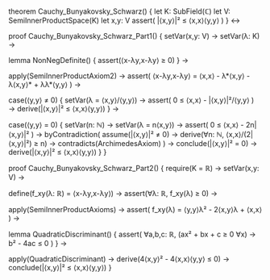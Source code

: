 theorem Cauchy_Bunyakovsky_Schwarz() {
  let K: SubField(ℂ)
  let V: SemiInnerProductSpace(K)
  let x,y: V
  assert(
    |⟨x,y⟩|² ≤ ⟨x,x⟩⟨y,y⟩
  )
} ↔

proof Cauchy_Bunyakovsky_Schwarz_Part1() {
  setVar(x,y: V) →
  setVar(λ: K) →
  
  lemma NonNegDefinite() {
    assert(⟨x-λy,x-λy⟩ ≥ 0)
  } →

  apply(SemiInnerProductAxiom2) →
  assert(
    ⟨x-λy,x-λy⟩ = ⟨x,x⟩ - λ*⟨x,y⟩ - λ⟨x,y⟩* + λλ*⟨y,y⟩
  ) →

  case(⟨y,y⟩ ≠ 0) {
    setVar(λ = ⟨x,y⟩/⟨y,y⟩) →
    assert(
      0 ≤ ⟨x,x⟩ - |⟨x,y⟩|²/⟨y,y⟩
    ) →
    derive(|⟨x,y⟩|² ≤ ⟨x,x⟩⟨y,y⟩)
  } →

  case(⟨y,y⟩ = 0) {
    setVar(n: ℕ) →
    setVar(λ = n⟨x,y⟩) →
    assert(
      0 ≤ ⟨x,x⟩ - 2n|⟨x,y⟩|²
    ) →
    byContradiction(
      assume(|⟨x,y⟩|² ≠ 0) →
      derive(∀n: ℕ, ⟨x,x⟩/(2|⟨x,y⟩|²) ≥ n) →
      contradicts(ArchimedesAxiom)
    ) →
    conclude(|⟨x,y⟩|² = 0) →
    derive(|⟨x,y⟩|² ≤ ⟨x,x⟩⟨y,y⟩)
  }
}

proof Cauchy_Bunyakovsky_Schwarz_Part2() {
  require(K = ℝ) →
  setVar(x,y: V) →
  
  define(f_xy(λ: ℝ) = ⟨x-λy,x-λy⟩) →
  assert(∀λ: ℝ, f_xy(λ) ≥ 0) →
  
  apply(SemiInnerProductAxioms) →
  assert(
    f_xy(λ) = ⟨y,y⟩λ² - 2⟨x,y⟩λ + ⟨x,x⟩
  ) →
  
  lemma QuadraticDiscriminant() {
    assert(
      ∀a,b,c: ℝ, (ax² + bx + c ≥ 0 ∀x) → b² - 4ac ≤ 0
    )
  } →
  
  apply(QuadraticDiscriminant) →
  derive(4⟨x,y⟩² - 4⟨x,x⟩⟨y,y⟩ ≤ 0) →
  conclude(|⟨x,y⟩|² ≤ ⟨x,x⟩⟨y,y⟩)
}